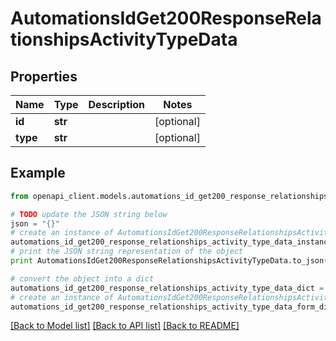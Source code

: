 # AutomationsIdGet200ResponseRelationshipsActivityTypeData


## Properties
Name | Type | Description | Notes
------------ | ------------- | ------------- | -------------
**id** | **str** |  | [optional] 
**type** | **str** |  | [optional] 

## Example

```python
from openapi_client.models.automations_id_get200_response_relationships_activity_type_data import AutomationsIdGet200ResponseRelationshipsActivityTypeData

# TODO update the JSON string below
json = "{}"
# create an instance of AutomationsIdGet200ResponseRelationshipsActivityTypeData from a JSON string
automations_id_get200_response_relationships_activity_type_data_instance = AutomationsIdGet200ResponseRelationshipsActivityTypeData.from_json(json)
# print the JSON string representation of the object
print AutomationsIdGet200ResponseRelationshipsActivityTypeData.to_json()

# convert the object into a dict
automations_id_get200_response_relationships_activity_type_data_dict = automations_id_get200_response_relationships_activity_type_data_instance.to_dict()
# create an instance of AutomationsIdGet200ResponseRelationshipsActivityTypeData from a dict
automations_id_get200_response_relationships_activity_type_data_form_dict = automations_id_get200_response_relationships_activity_type_data.from_dict(automations_id_get200_response_relationships_activity_type_data_dict)
```
[[Back to Model list]](../README.md#documentation-for-models) [[Back to API list]](../README.md#documentation-for-api-endpoints) [[Back to README]](../README.md)


